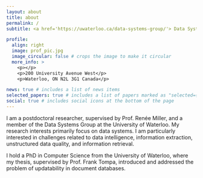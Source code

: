 ```yaml
---
layout: about
title: about
permalink: /
subtitle: <a href='https://uwaterloo.ca/data-systems-group/'> Data Systems Group</a>, David R. Cheriton School of Computer Science, University of Waterloo

profile:
  align: right
  image: prof_pic.jpg
  image_circular: false # crops the image to make it circular
  more_info: >
    <p></p>
    <p>200 University Avenue West</p>
    <p>Waterloo, ON N2L 3G1 Canada</p>

news: true # includes a list of news items
selected_papers: true # includes a list of papers marked as "selected={true}"
social: true # includes social icons at the bottom of the page
---
```


I am a postdoctoral researcher, supervised by Prof. Renée Miller, and a member of the Data Systems Group at the University of Waterloo. My research interests primarily focus on data systems.  I am particularly interested in challenges related to data intelligence, information extraction, unstructured data quality, and information retrieval.

I hold a PhD in Computer Science from the University of Waterloo, where my thesis, supervised by Prof. Frank Tompa,  introduced and addressed the problem of updatability in document databases.
